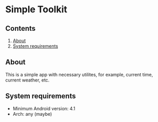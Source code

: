 # Simple Toolkit
## Contents
1. [About](#about)
2. [System requirements](#System%20requirements)
## About
This is a simple app with necessary utilites, for example, current time, current weather, etc.
## System requirements
* Minimum Android version: 4.1
* Arch: any (maybe)

